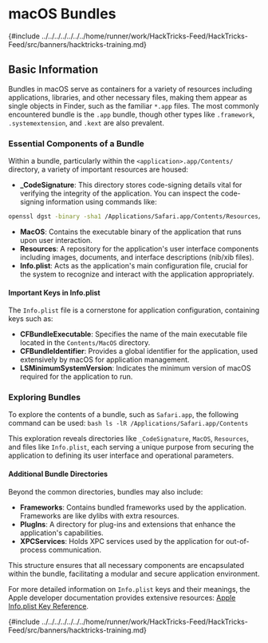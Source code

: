 # macOS Bundles

{#include ../../../../../../../home/runner/work/HackTricks-Feed/HackTricks-Feed/src/banners/hacktricks-training.md}

## Basic Information

Bundles in macOS serve as containers for a variety of resources including applications, libraries, and other necessary files, making them appear as single objects in Finder, such as the familiar `*.app` files. The most commonly encountered bundle is the `.app` bundle, though other types like `.framework`, `.systemextension`, and `.kext` are also prevalent.

### Essential Components of a Bundle

Within a bundle, particularly within the `<application>.app/Contents/` directory, a variety of important resources are housed:

- **\_CodeSignature**: This directory stores code-signing details vital for verifying the integrity of the application. You can inspect the code-signing information using commands like: 
```bash
openssl dgst -binary -sha1 /Applications/Safari.app/Contents/Resources/Assets.car | openssl base64
```
- **MacOS**: Contains the executable binary of the application that runs upon user interaction.
- **Resources**: A repository for the application's user interface components including images, documents, and interface descriptions (nib/xib files).
- **Info.plist**: Acts as the application's main configuration file, crucial for the system to recognize and interact with the application appropriately.

#### Important Keys in Info.plist

The `Info.plist` file is a cornerstone for application configuration, containing keys such as:

- **CFBundleExecutable**: Specifies the name of the main executable file located in the `Contents/MacOS` directory.
- **CFBundleIdentifier**: Provides a global identifier for the application, used extensively by macOS for application management.
- **LSMinimumSystemVersion**: Indicates the minimum version of macOS required for the application to run.

### Exploring Bundles

To explore the contents of a bundle, such as `Safari.app`, the following command can be used: `bash ls -lR /Applications/Safari.app/Contents`

This exploration reveals directories like `_CodeSignature`, `MacOS`, `Resources`, and files like `Info.plist`, each serving a unique purpose from securing the application to defining its user interface and operational parameters.

#### Additional Bundle Directories

Beyond the common directories, bundles may also include:

- **Frameworks**: Contains bundled frameworks used by the application. Frameworks are like dylibs with extra resources.
- **PlugIns**: A directory for plug-ins and extensions that enhance the application's capabilities.
- **XPCServices**: Holds XPC services used by the application for out-of-process communication.

This structure ensures that all necessary components are encapsulated within the bundle, facilitating a modular and secure application environment.

For more detailed information on `Info.plist` keys and their meanings, the Apple developer documentation provides extensive resources: [Apple Info.plist Key Reference](https://developer.apple.com/library/archive/documentation/General/Reference/InfoPlistKeyReference/Introduction/Introduction.html).

{#include ../../../../../../../home/runner/work/HackTricks-Feed/HackTricks-Feed/src/banners/hacktricks-training.md}



